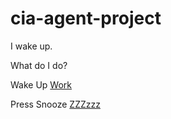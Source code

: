 # cia-agent-project

I wake up. 

What do I do?

Wake Up [Work](https://github.com/jenniferl1981/cia-agent-project/blob/main/Morning/wake-up/go-to-work.md)

Press Snooze [ZZZzzz](snooze.md)
